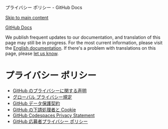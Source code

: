 プライバシー ポリシー - GitHub Docs

[Skip to main content](#main-content)

[](/ja)[GitHub Docs](/ja)

We publish frequent updates to our documentation, and translation of this page may still be in progress. For the most current information, please visit the [English documentation](/en). If there's a problem with translations on this page, please [let us know](https://github.com/contact?form[subject]=translation%20issue%20on%20docs.github.com&form[comments]=).

プライバシー ポリシー
==========

* [GitHub のプライバシーに関する声明](/ja/site-policy/privacy-policies/github-privacy-statement)
* [グローバル プライバシー規定](/ja/site-policy/privacy-policies/global-privacy-practices)
* [GitHub データ保護契約](/ja/site-policy/privacy-policies/github-data-protection-agreement)
* [GitHub の下請処理者と Cookie](/ja/site-policy/privacy-policies/github-subprocessors-and-cookies)
* [GitHub Codespaces Privacy Statement](/ja/site-policy/privacy-policies/github-codespaces-privacy-statement)
* [GitHub 応募者プライバシー ポリシー](/ja/site-policy/privacy-policies/github-candidate-privacy-policy)
